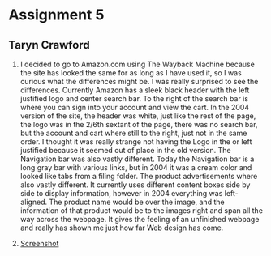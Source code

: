 # Assignment 5
## Taryn Crawford
1. I decided to go to Amazon.com using The Wayback Machine because the site has looked the same for as long as I have used it, so I was curious what the differences might be. I was really surprised to see the differences. Currently Amazon has a sleek black header with the left justified logo and center search bar. To the right of the search bar is where you can sign into your account and view the cart. 
In the 2004 version of the site, the header was white, just like the rest of the page, the logo was in the 2/6th sextant of the page, there was no search bar, but the account and cart where still to the right, just not in the same order. I thought it was really strange not having the Logo in the or left justified because it seemed out of place in the old version. The Navigation bar was also vastly different. Today the Navigation bar is a long gray bar with various links, but in 2004 it was a cream color and looked like tabs from a filing folder. 
The product advertisements where also vastly different. It currently uses different content boxes side by side to display information, however in 2004 everything was left-aligned. The product name would be over the image, and the information of that product would be to the images right and span all the way across the webpage. It gives the feeling of an unfinished webpage and really has shown me just how far Web design has come.

2. [Screenshot](./images/assignment-05-screenshot.jpg)
